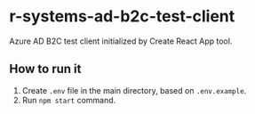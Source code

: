 # r-systems-ad-b2c-test-client

Azure AD B2C test client initialized by Create React App tool.

## How to run it

1. Create `.env` file in the main directory, based on `.env.example`.
2. Run `npm start` command.
